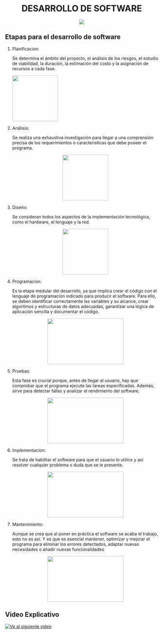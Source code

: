 <h1 align="center">DESARROLLO DE SOFTWARE</h1>
<p align="center">
<img src="https://smartrural.net/wp-content/uploads/desarrollo-de-sotware-smartrural.png">
</img>
</p>

## Etapas para el desarrollo de software

1. Planificacion:

     Se determina el ámbito del proyecto, el análisis de los riesgos, el estudio de viabilidad, la duración, la estimación del costo y la asignación de recursos a cada 
     fase. 

     <img src="https://media.licdn.com/dms/image/C4E12AQFtnZGZFDjW3g/article-cover_image-shrink_720_1280/0/1569284567306?e=2147483647&v=beta&t=3nYHyfY5dkhXEgixE9ZKoeVbMgc5lKkrZFRo-UKFxvs" widht="250" height="150">
2. Análisis:

    Se realiza una exhaustiva investigación para llegar a una comprensión precisa de los requerimientos o características que debe poseer el programa. 

    <p align="center">
    <img src="https://cdn-icons-png.flaticon.com/512/2586/2586899.png" width="150" height="150"></img>
    </p>
3. Diseño:

    Se consideran todos los aspectos de la implementación tecnológica, como el hardware, el lenguaje y la red. 
    <p align="center">
    <img src="https://www.dobleclic.com/wp-content/uploads/2010/11/grafico.jpg" width="150" height="150"></img>
    </p>

4. Programacion:

    Es la etapa medular del desarrollo, ya que implica crear el código con el lenguaje de programación indicado para producir el software. Para ello, se deben identificar correctamente las variables y su alcance, crear algoritmos y estructuras de datos adecuadas, garantizar una lógica de aplicación sencilla y documentar el código.

    <p align="center">
    <img src="https://www.pixartprinting.it/blog/wp-content/uploads/2022/11/IMMAGINE-1.jpg" width="250" height="150"></img>
    </p>

5. Pruebas:

    Esta fase es crucial porque, antes de llegar al usuario, hay que comprobar que el programa ejecute las tareas especificadas. Además, sirve para detectar fallas y analizar el rendimiento del software. 
    <p align="center">
    <img src=" https://www.um.es/documents/1083928/17665461/pruebas-evaluacion-1.png/740633af-b403-4f16-87ab-6bc7f7f4bc6d?t=1589364889869" width="250" height="150"></img>
    </p>
   

6. Implementacion:

    Se trata de habilitar el software para que el usuario lo utilice y así resolver cualquier problema o duda que se le presente. 
    
    <p align="center">
    <img src=" https://ahaslides.com/wp-content/uploads/2023/07/SEO3786-thumb.png" width="250" height="150"></img>
    </p>


7. Mantenimiento:

    Aunque se crea que al poner en práctica el software se acaba el trabajo, esto no es así. Y es que es esencial mantener, optimizar y mejorar el programa para eliminar los errores detectados, adaptar nuevas necesidades o añadir nuevas funcionalidades
    
    <p align="center">
    <img src=" https://www.abatec.com.mx/wp-content/uploads/mantenimiento-preventivo-abatec-1.png" width="250" height="150"></img>
    </p>
## Video Explicativo
[![Ve al siguiente video](https://img.youtube.com/vi/s5ABwHaN7as/hqdefault.jpg)](https://www.youtube.com/watch?v=s5ABwHaN7as)